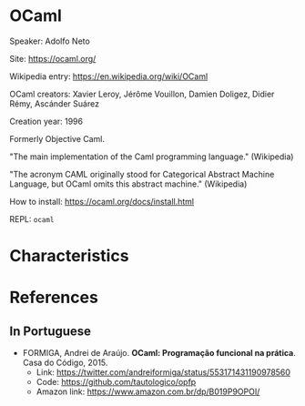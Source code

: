 # OCaml

Speaker: Adolfo Neto

Site: https://ocaml.org/

Wikipedia entry: https://en.wikipedia.org/wiki/OCaml

OCaml creators: Xavier Leroy, Jérôme Vouillon, Damien Doligez, Didier Rémy, Ascánder Suárez

Creation year: 1996

Formerly Objective Caml.

"The main implementation of the Caml programming language." (Wikipedia)

"The acronym CAML originally stood for Categorical Abstract Machine Language, but OCaml omits this abstract machine." (Wikipedia)


How to install: https://ocaml.org/docs/install.html

REPL: `ocaml`

# Characteristics




# References

## In Portuguese

 - FORMIGA, Andrei de Araújo. **OCaml: Programação funcional na prática**. Casa do Código, 2015. 
    - Link: https://twitter.com/andreiformiga/status/553171431190978560
    - Code: https://github.com/tautologico/opfp
    - Amazon link: https://www.amazon.com.br/dp/B019P9OPOI/

